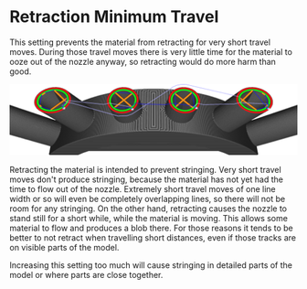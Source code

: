 Retraction Minimum Travel
====
This setting prevents the material from retracting for very short travel moves. During those travel moves there is very little time for the material to ooze out of the nozzle anyway, so retracting would do more harm than good.

<!--screenshot {
"image_path": "retraction_min_travel.png",
"models": [{"script": "spike_curve.scad"}],
"camera_position": [0, -31, 79],
"structures": ["travels", "helpers", "shell", "infill", "starts"],
"settings": {"retraction_min_travel": 12},
"minimum_layer": 303,
"layer": 550,
"line": 334,
"colours": 64
}-->
![The shortest travel move in the middle is not retracted](../images/retraction_min_travel.png)

Retracting the material is intended to prevent stringing. Very short travel moves don't produce stringing, because the material has not yet had the time to flow out of the nozzle. Extremely short travel moves of one line width or so will even be completely overlapping lines, so there will not be room for any stringing. On the other hand, retracting causes the nozzle to stand still for a short while, while the material is moving. This allows some material to flow and produces a blob there. For those reasons it tends to be better to not retract when travelling short distances, even if those tracks are on visible parts of the model.

Increasing this setting too much will cause stringing in detailed parts of the model or where parts are close together.